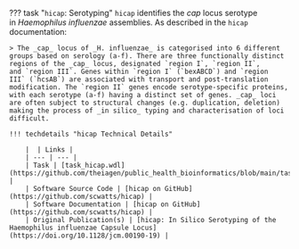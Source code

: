 ??? task "`hicap`: Serotyping"
    `hicap` identifies the _cap_ locus serotype in _Haemophilus influenzae_ assemblies. As described in the `hicap` documentation:

    > The _cap_ locus of _H. influenzae_ is categorised into 6 different groups based on serology (a-f). There are three functionally distinct regions of the _cap_ locus, designated `region I`, `region II`, and `region III`. Genes within `region I` (`bexABCD`) and `region III` (`hcsAB`) are associated with transport and post-translation modification. The `region II` genes encode serotype-specific proteins, with each serotype (a-f) having a distinct set of genes. _cap_ loci are often subject to structural changes (e.g. duplication, deletion) making the process of _in silico_ typing and characterisation of loci difficult.

    !!! techdetails "hicap Technical Details"
        
        |  | Links |
        | --- | --- |
        | Task | [task_hicap.wdl](https://github.com/theiagen/public_health_bioinformatics/blob/main/tasks/species_typing/haemophilus/task_hicap.wdl) |
        | Software Source Code | [hicap on GitHub](https://github.com/scwatts/hicap) |
        | Software Documentation | [hicap on GitHub](https://github.com/scwatts/hicap) |
        | Original Publication(s) | [hicap: In Silico Serotyping of the Haemophilus influenzae Capsule Locus](https://doi.org/10.1128/jcm.00190-19) |
